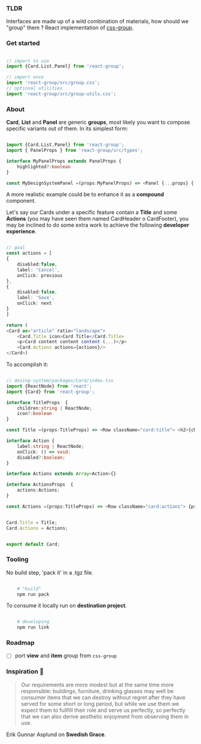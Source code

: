 ### TLDR


Interfaces are made up of a wild combination of materials, how should we "group" them ? React implementation of [css-group](https://github.com/polmoneys/css-group).


### Get started


````typescript

// import to use
import {Card,List,Panel} from 'react-group';

// import once 
import 'react-group/src/group.css';
// optional utilities
import 'react-group/src/group-utils.css';

````


### About

**Card**, **List** and **Panel** are generic **groups**, most likely you want to compose specific variants out of them. In its simplest form: 

````typescript

import {Card,List,Panel} from 'react-group';
import { PanelProps } from 'react-group/src/types';

interface MyPanelProps extends PanelProps {
    highlighted?:boolean
}

const MyDesignSystemPanel =(props:MyPanelProps) => <Panel {...props} {...(highlighted && {className:"red-500"})}/>;

````


A more realistic example could be to enhance it as a **compound** component.

Let's say our Cards under a specific feature contain a **Title** and some **Actions** (you may have seen them named CardHeader o CardFooter), you may be inclined to do some extra work to achieve the following **developer experience**.


````typescript

// goal 
const actions = [ 
{
    disabled:false,
    label: 'Cancel',
    onClick: previous
},
{
    disabled:false,
    label: 'Save',
    onClick: next
}
]

return (
<Card as="article" ratio="landscape">
    <Card.Title icon>Card Title</Card.Title>
    <p>Card content content content (...)</p>
    <Card.Actions actions={actions}/>
</Card>)


````


To accomplish it:


````typescript

// desing-system/packages/Card/index.tsx
import {ReactNode} from 'react';
import {Card} from 'react-group';

interface TitleProps  {
    children:string | ReactNode;
    icon?:boolean
}

const Title =(props:TitleProps) => <Row className="card:title"> <h2>{children}</h2><IconButton variant="cross" className="ml:auto"/> </Row>;

interface Action {
    label:string | ReactNode;
    onClick: () => void;
    disabled?:boolean;
}

interface Actions extends Array<Action>{}

interface ActionsProps  {
    actions:Actions;
}

const Actions =(props:TitleProps) => <Row className="card:actions"> {props.actions.map((action)=> <Button onClick={action.onClick}>{action.label}</Button> )} </Row>;


Card.Title = Title;
Card.Actions = Actions;


export default Card;


````

### Tooling

No build step, 'pack it' in a .tgz file.


```bash

    # "build"
    npm run pack

```

To consume it locally run on **destination project**.

```bash

    # developing 
    npm run link

```

### Roadmap

- [ ] port **view** and **item** group from ```css-group```

### Inspiration 💐


> Our requirements are more modest but at the same time more responsible: 
> buildings, furniture, drinking glasses may well be consumer items that 
> we can destroy without regret after they have served for some short or 
> long period, but while we use them we expect them to fullfill their role and serve us perfectly, so perfectly that we can also derive aesthetic 
> enjoyment from observing them in use. 

Erik Gunnar Asplund on **Swedish Grace**.

